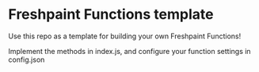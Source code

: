 # Freshpaint Functions template
Use this repo as a template for building your own Freshpaint Functions!

Implement the methods in index.js, and configure your function settings in config.json
